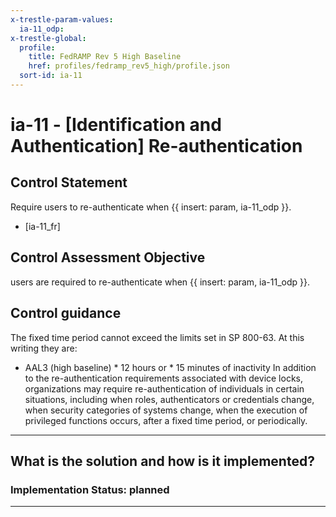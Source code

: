 ```yaml
---
x-trestle-param-values:
  ia-11_odp:
x-trestle-global:
  profile:
    title: FedRAMP Rev 5 High Baseline
    href: profiles/fedramp_rev5_high/profile.json
  sort-id: ia-11
---
```


# ia-11 - \[Identification and Authentication\] Re-authentication

## Control Statement

Require users to re-authenticate when {{ insert: param, ia-11_odp }}.

- \[ia-11_fr\]

## Control Assessment Objective

users are required to re-authenticate when {{ insert: param, ia-11_odp }}.

## Control guidance

The fixed time period cannot exceed the limits set in SP 800-63. At this writing they are:

* AAL3 (high baseline)    * 12 hours or   * 15 minutes of inactivity
In addition to the re-authentication requirements associated with device locks, organizations may require re-authentication of individuals in certain situations, including when roles, authenticators or credentials change, when security categories of systems change, when the execution of privileged functions occurs, after a fixed time period, or periodically.

______________________________________________________________________

## What is the solution and how is it implemented?

<!-- For implementation status enter one of: implemented, partial, planned, alternative, not-applicable -->

<!-- Note that the list of rules under ### Rules: is read-only and changes will not be captured after assembly to JSON -->
<!-- Add control implementation description here for control: ia-11 -->

### Implementation Status: planned

______________________________________________________________________

